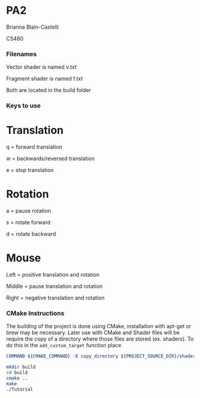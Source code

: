 # PA2
Brianna Blain-Castelli

CS480

### Filenames
Vector shader is named v.txt

Fragment shader is named f.txt

Both are located in the build folder

### Keys to use
# Translation

q = forward translation

w = backwards/reversed translation

e = stop translation

# Rotation

a = pause rotation

s = rotate forward

d = rotate backward

# Mouse
Left = positive translation and rotation

Middle = pause translation and rotation

Right = negative translation and rotation

### CMake Instructions
The building of the project is done using CMake, installation with apt-get or brew may be necessary. Later use with CMake and Shader files will be require the copy of a directory where those files are stored (ex. shaders). To do this in the ```add_custom_target``` function place 
```cmake
COMMAND ${CMAKE_COMMAND} -E copy_directory ${PROJECT_SOURCE_DIR}/shaders/ ${CMAKE_CURRENT_BINARY_DIR}/shaders
```

```bash
mkdir build
cd build
cmake ..
make
./Tutorial
```

